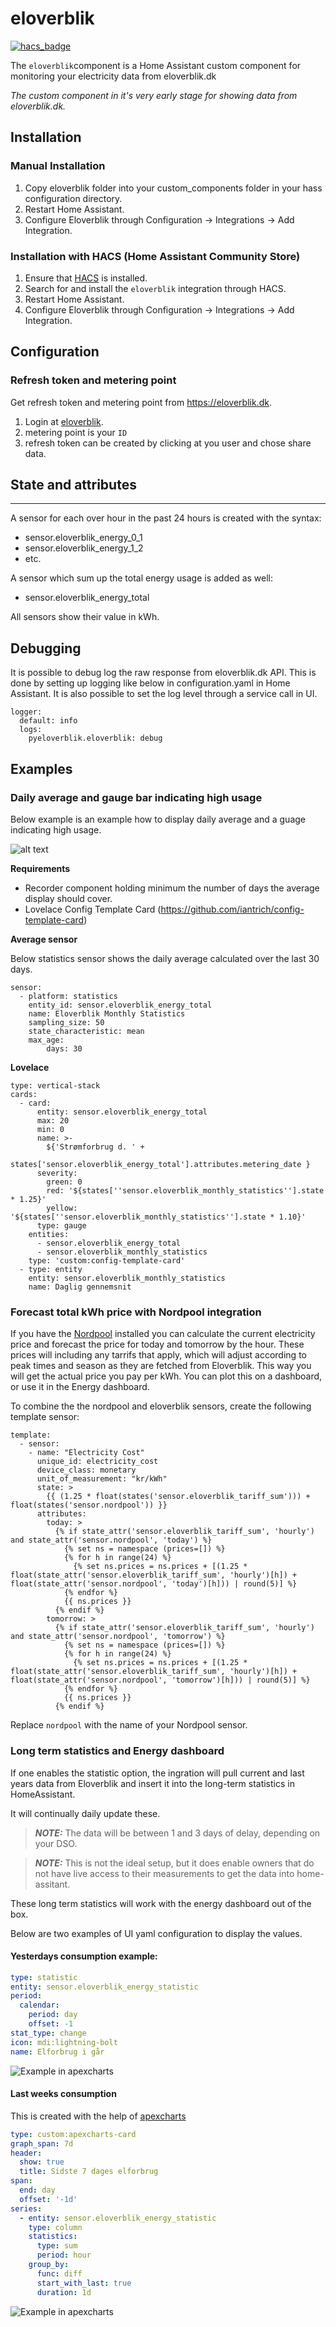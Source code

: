 # eloverblik

[![hacs_badge](https://img.shields.io/badge/HACS-Default-orange.svg)](https://github.com/hacs/integration)

The `eloverblik`component is a Home Assistant custom component for monitoring your electricity data from eloverblik.dk

*The custom component in it's very early stage for showing data from eloverblik.dk.*

## Installation

### Manual Installation

  1. Copy eloverblik folder into your custom_components folder in your hass configuration directory.
  2. Restart Home Assistant.
  3. Configure Eloverblik through Configuration -> Integrations -> Add Integration.

### Installation with HACS (Home Assistant Community Store)

  1. Ensure that [HACS](https://hacs.xyz/) is installed.
  2. Search for and install the `eloverblik` integration through HACS.
  3. Restart Home Assistant. 
  4. Configure Eloverblik through Configuration -> Integrations -> Add Integration.


## Configuration

### Refresh token and metering point

Get refresh token and metering point from https://eloverblik.dk.

  1. Login at [eloverblik](https://eloverblik.dk).
  2. metering point is your `ID`
  3. refresh token can be created by clicking at you user and chose share data.

## State and attributes
---
A sensor for each over hour in the past 24 hours is created with the syntax:
 * sensor.eloverblik_energy_0_1
 * sensor.eloverblik_energy_1_2
 * etc.

A sensor which sum up the total energy usage is added as well:
 * sensor.eloverblik_energy_total

All sensors show their value in kWh.

## Debugging
It is possible to debug log the raw response from eloverblik.dk API. This is done by setting up logging like below in configuration.yaml in Home Assistant. It is also possible to set the log level through a service call in UI.  
```
logger: 
  default: info
  logs: 
    pyeloverblik.eloverblik: debug
```

## Examples

### Daily average and gauge bar indicating high usage
Below example is an example how to display daily average and a guage indicating high usage. 

![alt text](images/example1.png "Gauge Example")


**Requirements**

* Recorder component holding minimum the number of days the average display should cover.
* Lovelace Config Template Card (https://github.com/iantrich/config-template-card)

**Average sensor**

Below statistics sensor shows the daily average calculated over the last 30 days. 
```
sensor:
  - platform: statistics
    entity_id: sensor.eloverblik_energy_total
    name: Eloverblik Monthly Statistics
    sampling_size: 50
    state_characteristic: mean
    max_age:
        days: 30

```

**Lovelace**

```
type: vertical-stack
cards:
  - card:
      entity: sensor.eloverblik_energy_total
      max: 20
      min: 0
      name: >-
        ${'Strømforbrug d. ' +
        states['sensor.eloverblik_energy_total'].attributes.metering_date }
      severity:
        green: 0
        red: '${states[''sensor.eloverblik_monthly_statistics''].state * 1.25}'
        yellow: '${states[''sensor.eloverblik_monthly_statistics''].state * 1.10}'
      type: gauge
    entities:
      - sensor.eloverblik_energy_total
      - sensor.eloverblik_monthly_statistics
    type: 'custom:config-template-card'
  - type: entity
    entity: sensor.eloverblik_monthly_statistics
    name: Daglig gennemsnit

```

### Forecast total kWh price with Nordpool integration

If you have the [Nordpool](https://github.com/custom-components/nordpool) installed you can calculate the current electricity price and forecast the price for today and tomorrow by the hour. These prices will including any tarrifs that apply, which will adjust according to peak times and season as they are fetched from Eloverblik. This way you will get the actual price you pay per kWh. You can plot this on a dashboard, or use it in the Energy dashboard.

To combine the the nordpool and eloverblik sensors, create the following template sensor:

```
template:
  - sensor:
    - name: "Electricity Cost"
      unique_id: electricity_cost
      device_class: monetary
      unit_of_measurement: "kr/kWh"
      state: >
        {{ (1.25 * float(states('sensor.eloverblik_tariff_sum'))) + float(states('sensor.nordpool')) }}
      attributes:
        today: >
          {% if state_attr('sensor.eloverblik_tariff_sum', 'hourly') and state_attr('sensor.nordpool', 'today') %}
            {% set ns = namespace (prices=[]) %}
            {% for h in range(24) %}
              {% set ns.prices = ns.prices + [(1.25 * float(state_attr('sensor.eloverblik_tariff_sum', 'hourly')[h]) + float(state_attr('sensor.nordpool', 'today')[h])) | round(5)] %}
            {% endfor %}
            {{ ns.prices }}
          {% endif %}
        tomorrow: >
          {% if state_attr('sensor.eloverblik_tariff_sum', 'hourly') and state_attr('sensor.nordpool', 'tomorrow') %}
            {% set ns = namespace (prices=[]) %}
            {% for h in range(24) %}
              {% set ns.prices = ns.prices + [(1.25 * float(state_attr('sensor.eloverblik_tariff_sum', 'hourly')[h]) + float(state_attr('sensor.nordpool', 'tomorrow')[h])) | round(5)] %}
            {% endfor %}
            {{ ns.prices }}
          {% endif %}
```

Replace `nordpool` with the name of your Nordpool sensor.


### Long term statistics and Energy dashboard

If one enables the statistic option, 
the ingration will pull current and last years data from Eloverblik and insert 
it into the long-term statistics in HomeAssistant.

It will continually daily update these.

> **_NOTE:_**  The data will be between 1 and 3 days of delay, depending on your DSO.

> **_NOTE:_**  This is not the ideal setup, but it does enable owners that do not have live access to their measurements to get the data into home-assitant.

These long term statistics will work with the energy dashboard out of the box.

Below are two examples of UI yaml configuration to display the values.

#### Yesterdays consumption example:

```yaml
type: statistic
entity: sensor.eloverblik_energy_statistic
period:
  calendar:
    period: day
    offset: -1
stat_type: change
icon: mdi:lightning-bolt
name: Elforbrug i går
```
![Example in apexcharts](images/usage-example.png)

#### Last weeks consumption 
This is created with the help of [apexcharts](https://github.com/RomRider/apexcharts-card)
```yaml
type: custom:apexcharts-card
graph_span: 7d
header:
  show: true
  title: Sidste 7 dages elforbrug
span:
  end: day
  offset: '-1d'
series:
  - entity: sensor.eloverblik_energy_statistic
    type: column
    statistics:
      type: sum
      period: hour
    group_by:
      func: diff
      start_with_last: true
      duration: 1d
```
![Example in apexcharts](images/apex-example.png)
